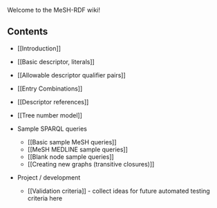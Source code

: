 Welcome to the MeSH-RDF wiki!

## Contents

* [[Introduction]]
* [[Basic descriptor, literals]]
* [[Allowable descriptor qualifier pairs]]
* [[Entry Combinations]]
* [[Descriptor references]]

* [[Tree number model]]

* Sample SPARQL queries
    * [[Basic sample MeSH queries]]
    * [[MeSH MEDLINE sample queries]]
    * [[Blank node sample queries]]
    * [[Creating new graphs (transitive closures)]]

* Project / development
    * [[Validation criteria]] - collect ideas for future automated testing criteria here
